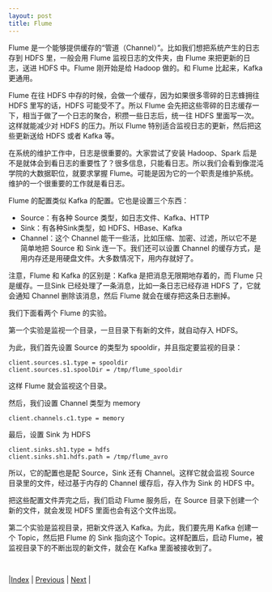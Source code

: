 ```yaml
---
layout: post
title: Flume
---
```


Flume 是一个能够提供缓存的“管道（Channel）”。比如我们想把系统产生的日志存到 HDFS 里，一般会用 Flume 监视日志的文件夹，由 Flume 来把更新的日志，送进 HDFS 中。Flume 刚开始是给 Hadoop 做的。和 Flume 比起来，Kafka 更通用。

Flume 在往 HDFS 中存的时候，会做一个缓存，因为如果很多零碎的日志蜂拥往 HDFS 里写的话，HDFS 可能受不了。所以 Flume 会先把这些零碎的日志缓存一下，相当于做了一个日志的聚合，积攒一些日志后，统一往 HDFS 里面写一次。这样就能减少对 HDFS 的压力。所以 Flume 特别适合监视日志的更新，然后把这些更新送给 HDFS 或者 Kafka 等。

在系统的维护工作中，日志是很重要的。大家尝试了安装 Hadoop、Spark 后是不是就体会到看日志的重要性了？很多信息，只能看日志。所以我们会看到像混沌学院的大数据职位，就要求掌握 Flume。可能是因为它的一个职责是维护系统。维护的一个很重要的工作就是看日志。

Flume 的配置类似 Kafka 的配置。它也是设置三个东西：
- Source：有各种 Source 类型，如日志文件、Kafka、HTTP
- Sink：有各种Sink类型，如 HDFS、HBase、Kafka
- Channel：这个 Channel 能干一些活，比如压缩、加密、过滤，所以它不是简单地把 Source 和 Sink 连一下。我们还可以设置 Channel 的缓存方式，是用内存还是用硬盘文件。大多数情况下，用内存就好了。

注意，Flume 和 Kafka 的区别是：Kafka 是把消息无限期地存着的，而 Flume 只是缓存。一旦Sink 已经处理了一条消息，比如一条日志已经存进 HDFS 了，它就会通知 Channel 删除该消息，然后 Flume 就会在缓存把这条日志删掉。

我们下面看两个 Flume 的实验。

第一个实验是监视一个目录，一旦目录下有新的文件，就自动存入 HDFS。

为此，我们首先设置 Source 的类型为 spooldir，并且指定要监视的目录：

    client.sources.s1.type = spooldir
    client.sources.s1.spoolDir = /tmp/flume_spooldir

这样 Flume 就会监视这个目录。

然后，我们设置 Channel 类型为 memory

    client.channels.c1.type = memory

最后，设置 Sink 为 HDFS

    client.sinks.sh1.type = hdfs 
    client.sinks.sh1.hdfs.path = /tmp/flume_avro 

所以，它的配置也是配 Source，Sink 还有 Channel。这样它就会监视 Source 目录里的文件，经过基于内存的 Channel 缓存后，存入作为 Sink 的 HDFS 中。

把这些配置文件弄完之后，我们启动 Flume 服务后，在 Source 目录下创建一个新的文件，就会发现 HDFS 里面也会有这个文件出现。

第二个实验是监视目录，把新文件送入 Kafka。为此，我们要先用 Kafka 创建一个 Topic，然后把 Flume 的 Sink 指向这个 Topic。这样配置后，启动 Flume，被监视目录下的不断出现的新文件，就会在 Kafka 里面被接收到了。

<br/>

|[Index](../) | [Previous](11-1-kafka) | [Next](11-5-flink) |
